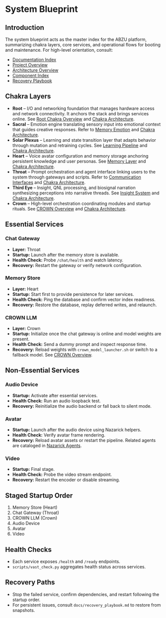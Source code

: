 # System Blueprint

## Introduction

The system blueprint acts as the master index for the ABZU platform, summarizing chakra layers, core services, and operational flows for booting and maintenance. For high-level orientation, consult:

- [Documentation Index](index.md)
- [Project Overview](project_overview.md)
- [Architecture Overview](architecture_overview.md)
- [Component Index](component_index.md)
- [Recovery Playbook](recovery_playbook.md)

## Chakra Layers
- **Root** – I/O and networking foundation that manages hardware access and network
  connectivity. It anchors the stack and brings services online. See
  [Root Chakra Overview](root_chakra_overview.md) and
  [Chakra Architecture](chakra_architecture.md).
- **Sacral** – Emotion engine translating sensory input into emotional context
  that guides creative responses. Refer to [Memory Emotion](memory_emotion.md)
  and [Chakra Architecture](chakra_architecture.md).
- **Solar Plexus** – Learning and state transition layer that adapts behavior
  through mutation and retraining cycles. See [Learning Pipeline](learning_pipeline.md)
  and [Chakra Architecture](chakra_architecture.md).
- **Heart** – Voice avatar configuration and memory storage anchoring persistent
  knowledge and user personas. See [Memory Layer](memory_layer.md) and
  [Chakra Architecture](chakra_architecture.md).
- **Throat** – Prompt orchestration and agent interface linking users to the
  system through gateways and scripts. Refer to
  [Communication Interfaces](communication_interfaces.md) and
  [Chakra Architecture](chakra_architecture.md).
- **Third Eye** – Insight, QNL processing, and biosignal narration synthesizing
  perceptions into narrative threads. See [Insight System](insight_system.md) and
  [Chakra Architecture](chakra_architecture.md).
- **Crown** – High-level orchestration coordinating modules and startup rituals.
  See [CROWN Overview](CROWN_OVERVIEW.md) and
  [Chakra Architecture](chakra_architecture.md).

## Essential Services
### Chat Gateway
- **Layer:** Throat
- **Startup:** Launch after the memory store is available.
- **Health Check:** Probe `/chat/health` and watch latency.
- **Recovery:** Restart the gateway or verify network configuration.

### Memory Store
- **Layer:** Heart
- **Startup:** Start first to provide persistence for later services.
- **Health Check:** Ping the database and confirm vector index readiness.
- **Recovery:** Restore the database, replay deferred writes, and relaunch.

### CROWN LLM
- **Layer:** Crown
- **Startup:** Initialize once the chat gateway is online and model weights are present.
- **Health Check:** Send a dummy prompt and inspect response time.
- **Recovery:** Reload weights with `crown_model_launcher.sh` or switch to a fallback model. See [CROWN Overview](CROWN_OVERVIEW.md).

## Non‑Essential Services
### Audio Device
- **Startup:** Activate after essential services.
- **Health Check:** Run an audio loopback test.
- **Recovery:** Reinitialize the audio backend or fall back to silent mode.

### Avatar
- **Startup:** Launch after the audio device using Nazarick helpers.
- **Health Check:** Verify avatar frame rendering.
- **Recovery:** Reload avatar assets or restart the pipeline. Related agents are cataloged in [Nazarick Agents](nazarick_agents.md).

### Video
- **Startup:** Final stage.
- **Health Check:** Probe the video stream endpoint.
- **Recovery:** Restart the encoder or disable streaming.

## Staged Startup Order
1. Memory Store (Heart)
2. Chat Gateway (Throat)
3. CROWN LLM (Crown)
4. Audio Device
5. Avatar
6. Video

## Health Checks
- Each service exposes `/health` and `/ready` endpoints.
- `scripts/vast_check.py` aggregates health status across services.

## Recovery Paths
- Stop the failed service, confirm dependencies, and restart following the startup order.
- For persistent issues, consult `docs/recovery_playbook.md` to restore from snapshots.
